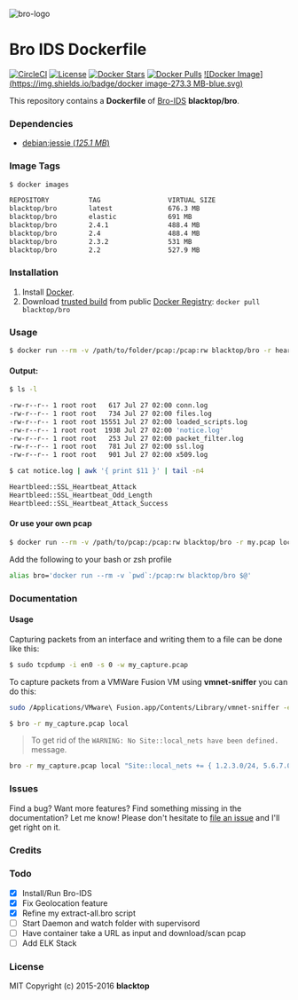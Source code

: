 ![bro-logo](https://raw.githubusercontent.com/blacktop/docker-bro/master/logo.png)

Bro IDS Dockerfile
==================

[![CircleCI](https://circleci.com/gh/blacktop/docker-bro.png?style=shield)](https://circleci.com/gh/blacktop/docker-bro)
[![License](http://img.shields.io/:license-mit-blue.svg)](http://doge.mit-license.org)
[![Docker Stars](https://img.shields.io/docker/stars/blacktop/bro.svg)][hub]
[![Docker Pulls](https://img.shields.io/docker/pulls/blacktop/bro.svg)][hub]
[![Docker Image](https://img.shields.io/badge/docker image-273.3 MB-blue.svg)][hub]

This repository contains a **Dockerfile** of [Bro-IDS](http://www.bro.org/index.html) **blacktop/bro**.

### Dependencies

* [debian:jessie (*125.1  MB*)](https://hub.docker.com/_/debian/)

### Image Tags
```bash
$ docker images

REPOSITORY          TAG                 VIRTUAL SIZE
blacktop/bro        latest              676.3 MB
blacktop/bro        elastic             691 MB
blacktop/bro        2.4.1               488.4 MB
blacktop/bro        2.4                 488.4 MB
blacktop/bro        2.3.2               531 MB
blacktop/bro        2.2                 527.9 MB
```

### Installation

1. Install [Docker](https://www.docker.io/).
2. Download [trusted build](https://hub.docker.com/r/blacktop/bro/) from public [Docker Registry](https://index.docker.io/): `docker pull blacktop/bro`

### Usage
```bash
$ docker run --rm -v /path/to/folder/pcap:/pcap:rw blacktop/bro -r heartbleed.pcap local
```
#### Output:
```bash
$ ls -l

-rw-r--r-- 1 root root   617 Jul 27 02:00 conn.log
-rw-r--r-- 1 root root   734 Jul 27 02:00 files.log
-rw-r--r-- 1 root root 15551 Jul 27 02:00 loaded_scripts.log
-rw-r--r-- 1 root root  1938 Jul 27 02:00 'notice.log'
-rw-r--r-- 1 root root   253 Jul 27 02:00 packet_filter.log
-rw-r--r-- 1 root root   781 Jul 27 02:00 ssl.log
-rw-r--r-- 1 root root   901 Jul 27 02:00 x509.log
```
```bash
$ cat notice.log | awk '{ print $11 }' | tail -n4

Heartbleed::SSL_Heartbeat_Attack
Heartbleed::SSL_Heartbeat_Odd_Length
Heartbleed::SSL_Heartbeat_Attack_Success
```
#### Or use your own pcap
```bash
$ docker run --rm -v /path/to/pcap:/pcap:rw blacktop/bro -r my.pcap local
```

Add the following to your bash or zsh profile

```bash
alias bro='docker run --rm -v `pwd`:/pcap:rw blacktop/bro $@'
```

### Documentation

#### Usage

Capturing packets from an interface and writing them to a file can be done like this:

```bash
$ sudo tcpdump -i en0 -s 0 -w my_capture.pcap
```

To capture packets from a VMWare Fusion VM using **vmnet-sniffer** you can do this:

```bash
sudo /Applications/VMware\ Fusion.app/Contents/Library/vmnet-sniffer -e -w my_capture.pcap vmnet8
```

```bash
$ bro -r my_capture.pcap local
```
> To get rid of the `WARNING: No Site::local_nets have been defined.` message.

```bash
bro -r my_capture.pcap local "Site::local_nets += { 1.2.3.0/24, 5.6.7.0/24 }"
```

### Issues

Find a bug? Want more features? Find something missing in the documentation? Let me know! Please don't hesitate to [file an issue](https://github.com/blacktop/docker-bro/issues/new) and I'll get right on it.

### Credits

### Todo
- [x] Install/Run Bro-IDS
- [x] Fix Geolocation feature
- [x] Refine my extract-all.bro script
- [ ] Start Daemon and watch folder with supervisord
- [ ] Have container take a URL as input and download/scan pcap
- [ ] Add ELK Stack

### License

MIT Copyright (c) 2015-2016 **blacktop**

[hub]: https://hub.docker.com/r/blacktop/bro/
